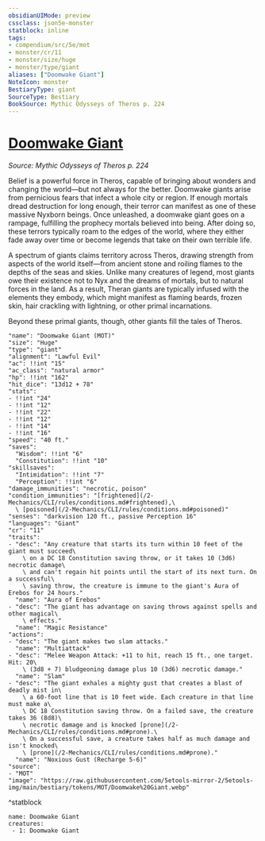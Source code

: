 ```yaml
---
obsidianUIMode: preview
cssclass: json5e-monster
statblock: inline
tags:
- compendium/src/5e/mot
- monster/cr/11
- monster/size/huge
- monster/type/giant
aliases: ["Doomwake Giant"]
NoteIcon: monster
BestiaryType: giant
SourceType: Bestiary
BookSource: Mythic Odysseys of Theros p. 224
---
```

# [Doomwake Giant](2-Mechanics\CLI\bestiary\giant/doomwake-giant-mot.md)
*Source: Mythic Odysseys of Theros p. 224*  

Belief is a powerful force in Theros, capable of bringing about wonders and changing the world—but not always for the better. Doomwake giants arise from pernicious fears that infect a whole city or region. If enough mortals dread destruction for long enough, their terror can manifest as one of these massive Nyxborn beings. Once unleashed, a doomwake giant goes on a rampage, fulfilling the prophecy mortals believed into being. After doing so, these terrors typically roam to the edges of the world, where they either fade away over time or become legends that take on their own terrible life.

A spectrum of giants claims territory across Theros, drawing strength from aspects of the world itself—from ancient stone and roiling flames to the depths of the seas and skies. Unlike many creatures of legend, most giants owe their existence not to Nyx and the dreams of mortals, but to natural forces in the land. As a result, Theran giants are typically infused with the elements they embody, which might manifest as flaming beards, frozen skin, hair crackling with lightning, or other primal incarnations.

Beyond these primal giants, though, other giants fill the tales of Theros.

```statblock
"name": "Doomwake Giant (MOT)"
"size": "Huge"
"type": "giant"
"alignment": "Lawful Evil"
"ac": !!int "15"
"ac_class": "natural armor"
"hp": !!int "162"
"hit_dice": "13d12 + 78"
"stats":
- !!int "24"
- !!int "12"
- !!int "22"
- !!int "12"
- !!int "14"
- !!int "16"
"speed": "40 ft."
"saves":
  "Wisdom": !!int "6"
  "Constitution": !!int "10"
"skillsaves":
  "Intimidation": !!int "7"
  "Perception": !!int "6"
"damage_immunities": "necrotic, poison"
"condition_immunities": "[frightened](/2-Mechanics/CLI/rules/conditions.md#frightened),\
  \ [poisoned](/2-Mechanics/CLI/rules/conditions.md#poisoned)"
"senses": "darkvision 120 ft., passive Perception 16"
"languages": "Giant"
"cr": "11"
"traits":
- "desc": "Any creature that starts its turn within 10 feet of the giant must succeed\
    \ on a DC 18 Constitution saving throw, or it takes 10 (3d6) necrotic damage\
    \ and can't regain hit points until the start of its next turn. On a successful\
    \ saving throw, the creature is immune to the giant's Aura of Erebos for 24 hours."
  "name": "Aura of Erebos"
- "desc": "The giant has advantage on saving throws against spells and other magical\
    \ effects."
  "name": "Magic Resistance"
"actions":
- "desc": "The giant makes two slam attacks."
  "name": "Multiattack"
- "desc": "Melee Weapon Attack: +11 to hit, reach 15 ft., one target. Hit: 20\
    \ (3d8 + 7) bludgeoning damage plus 10 (3d6) necrotic damage."
  "name": "Slam"
- "desc": "The giant exhales a mighty gust that creates a blast of deadly mist in\
    \ a 60-foot line that is 10 feet wide. Each creature in that line must make a\
    \ DC 18 Constitution saving throw. On a failed save, the creature takes 36 (8d8)\
    \ necrotic damage and is knocked [prone](/2-Mechanics/CLI/rules/conditions.md#prone).\
    \ On a successful save, a creature takes half as much damage and isn't knocked\
    \ [prone](/2-Mechanics/CLI/rules/conditions.md#prone)."
  "name": "Noxious Gust (Recharge 5-6)"
"source":
- "MOT"
"image": "https://raw.githubusercontent.com/5etools-mirror-2/5etools-img/main/bestiary/tokens/MOT/Doomwake%20Giant.webp"
```
^statblock

```encounter-table
name: Doomwake Giant
creatures:
 - 1: Doomwake Giant
```